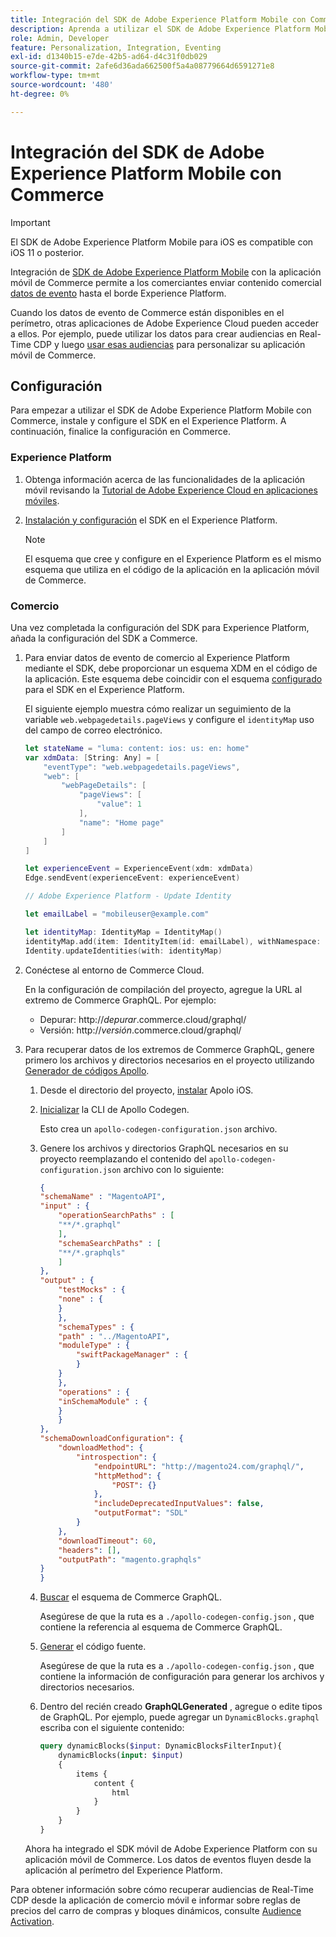 ```yaml
---
title: Integración del SDK de Adobe Experience Platform Mobile con Commerce
description: Aprenda a utilizar el SDK de Adobe Experience Platform Mobile con su tienda de comercio personalizada o sin encabezado.
role: Admin, Developer
feature: Personalization, Integration, Eventing
exl-id: d1340b15-e7de-42b5-ad64-d4c31f0db029
source-git-commit: 2afe6d36ada662500f5a4a08779664d6591271e8
workflow-type: tm+mt
source-wordcount: '480'
ht-degree: 0%

---
```


# Integración del SDK de Adobe Experience Platform Mobile con Commerce

>[!IMPORTANT]
>
>El SDK de Adobe Experience Platform Mobile para iOS es compatible con iOS 11 o posterior.

Integración de [SDK de Adobe Experience Platform Mobile](https://developer.adobe.com/client-sdks/home/) con la aplicación móvil de Commerce permite a los comerciantes enviar contenido comercial  [datos de evento](events.md) hasta el borde Experience Platform.

Cuando los datos de evento de Commerce están disponibles en el perímetro, otras aplicaciones de Adobe Experience Cloud pueden acceder a ellos. Por ejemplo, puede utilizar los datos para crear audiencias en Real-Time CDP y luego [usar esas audiencias](https://experienceleague.adobe.com/docs/commerce-admin/customers/audience-activation.html) para personalizar su aplicación móvil de Commerce.

## Configuración

Para empezar a utilizar el SDK de Adobe Experience Platform Mobile con Commerce, instale y configure el SDK en el Experience Platform. A continuación, finalice la configuración en Commerce.

### Experience Platform

1. Obtenga información acerca de las funcionalidades de la aplicación móvil revisando la [Tutorial de Adobe Experience Cloud en aplicaciones móviles](https://experienceleague.adobe.com/docs/platform-learn/implement-mobile-sdk/overview.html).

1. [Instalación y configuración](https://developer.adobe.com/client-sdks/documentation/getting-started/) el SDK en el Experience Platform.

   >[!NOTE]
   >
   >El esquema que cree y configure en el Experience Platform es el mismo esquema que utiliza en el código de la aplicación en la aplicación móvil de Commerce.

### Comercio

Una vez completada la configuración del SDK para Experience Platform, añada la configuración del SDK a Commerce.

1. Para enviar datos de evento de comercio al Experience Platform mediante el SDK, debe proporcionar un esquema XDM en el código de la aplicación. Este esquema debe coincidir con el esquema [configurado](https://developer.adobe.com/client-sdks/home/getting-started/set-up-schemas-and-datasets/) para el SDK en el Experience Platform.

   El siguiente ejemplo muestra cómo realizar un seguimiento de la variable `web.webpagedetails.pageViews` y configure el `identityMap` uso del campo de correo electrónico.

   ```swift
   let stateName = "luma: content: ios: us: en: home"
   var xdmData: [String: Any] = [
       "eventType": "web.webpagedetails.pageViews",
       "web": [
           "webPageDetails": [
               "pageViews": [
                   "value": 1
               ],
               "name": "Home page"
           ]
       ]
   ]
   
   let experienceEvent = ExperienceEvent(xdm: xdmData)
   Edge.sendEvent(experienceEvent: experienceEvent)
   
   // Adobe Experience Platform - Update Identity
   
   let emailLabel = "mobileuser@example.com"
   
   let identityMap: IdentityMap = IdentityMap()
   identityMap.add(item: IdentityItem(id: emailLabel), withNamespace: "Email")
   Identity.updateIdentities(with: identityMap)
   ```

1. Conéctese al entorno de Commerce Cloud.

   En la configuración de compilación del proyecto, agregue la URL al extremo de Commerce GraphQL. Por ejemplo:

   - Depurar: http://_depurar_.commerce.cloud/graphql/
   - Versión: http://_versión_.commerce.cloud/graphql/

1. Para recuperar datos de los extremos de Commerce GraphQL, genere primero los archivos y directorios necesarios en el proyecto utilizando [Generador de códigos Apollo](https://www.apollographql.com/docs/ios/).

   1. Desde el directorio del proyecto, [instalar](https://www.apollographql.com/docs/ios/get-started#1-install-the-apollo-frameworks) Apolo iOS.

   1. [Inicializar](https://www.apollographql.com/docs/ios/code-generation/codegen-cli/#initialize) la CLI de Apollo Codegen.

      Esto crea un `apollo-codegen-configuration.json` archivo.

   1. Genere los archivos y directorios GraphQL necesarios en su proyecto reemplazando el contenido del `apollo-codegen-configuration.json` archivo con lo siguiente:

      ```json
      {
      "schemaName" : "MagentoAPI",
      "input" : {
          "operationSearchPaths" : [
          "**/*.graphql"
          ],
          "schemaSearchPaths" : [
          "**/*.graphqls"
          ]
      },
      "output" : {
          "testMocks" : {
          "none" : {
          }
          },
          "schemaTypes" : {
          "path" : "../MagentoAPI",
          "moduleType" : {
              "swiftPackageManager" : {
              }
          }
          },
          "operations" : {
          "inSchemaModule" : {
          }
          }
      },
      "schemaDownloadConfiguration": {
          "downloadMethod": {
              "introspection": {
                  "endpointURL": "http://magento24.com/graphql/",
                  "httpMethod": {
                      "POST": {}
                  },
                  "includeDeprecatedInputValues": false,
                  "outputFormat": "SDL"
              }
          },
          "downloadTimeout": 60,
          "headers": [],
          "outputPath": "magento.graphqls"
      }
      }
      ```

   1. [Buscar](https://www.apollographql.com/docs/ios/code-generation/codegen-cli/#fetch-schema) el esquema de Commerce GraphQL.

      Asegúrese de que la ruta es a `./apollo-codegen-config.json` , que contiene la referencia al esquema de Commerce GraphQL.

   1. [Generar](https://www.apollographql.com/docs/ios/code-generation/codegen-cli/#generate) el código fuente.

      Asegúrese de que la ruta es a `./apollo-codegen-config.json` , que contiene la información de configuración para generar los archivos y directorios necesarios.

   1. Dentro del recién creado **GraphQLGenerated** , agregue o edite tipos de GraphQL. Por ejemplo, puede agregar un `DynamicBlocks.graphql` escriba con el siguiente contenido:

      ```graphql
      query dynamicBlocks($input: DynamicBlocksFilterInput){
          dynamicBlocks(input: $input)
          {
              items {
                  content {
                      html
                  }
              }
          }
      }
      ```

   Ahora ha integrado el SDK móvil de Adobe Experience Platform con su aplicación móvil de Commerce. Los datos de eventos fluyen desde la aplicación al perímetro del Experience Platform.

Para obtener información sobre cómo recuperar audiencias de Real-Time CDP desde la aplicación de comercio móvil e informar sobre reglas de precios del carro de compras y bloques dinámicos, consulte [Audience Activation](https://experienceleague.adobe.com/docs/commerce-admin/customers/audience-activation.html#retrieve-audiences-using-the-adobe-experience-platform-mobile-sdk).
